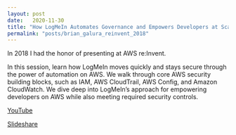 ```yaml
---
layout: post
date:   2020-11-30
title: "How LogMeIn Automates Governance and Empowers Developers at Scale (SEC302) - AWS re:Invent 2018"
permalink: "posts/brian_galura_reinvent_2018"
---
```

In 2018 I had the honor of presenting at AWS re:Invent.

In this session, learn how LogMeIn moves quickly and stays secure through the power of automation on AWS. We walk through core AWS security building blocks, such as IAM, AWS CloudTrail, AWS Config, and Amazon CloudWatch. We dive deep into LogMeIn’s approach for empowering developers on AWS while also meeting required security controls.
<!-- more -->

[YouTube](https://www.youtube.com/watch?v=le8h_dpqroo)

[Slideshare](https://www.slideshare.net/AmazonWebServices/how-logmein-automates-governance-and-empowers-developers-at-scale-sec302-aws-reinvent-2018)
